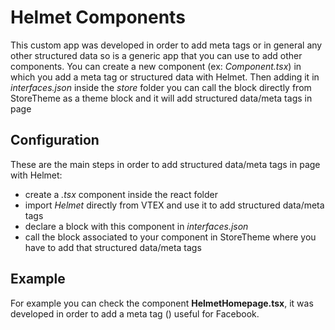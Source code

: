 # Helmet Components

This custom app was developed in order to add meta tags or in general any other structured data so is a generic app that you can use to add other components. 
You can create a new component (ex: *Component.tsx*) in which you add a meta tag or structured data with Helmet. Then adding it in *interfaces.json* inside the *store* folder you can call the block directly from StoreTheme as a theme block and it will add structured data/meta tags in page <head>

## Configuration 

These are the main steps in order to add structured data/meta tags in page <head> with Helmet:
  - create a *.tsx* component inside the react folder
  - import *Helmet* directly from VTEX and use it to add structured data/meta tags
  - declare a block with this component in *interfaces.json*
  - call the block associated to your component in StoreTheme where you have to add that structured data/meta tags

## Example

For example you can check the component **HelmetHomepage.tsx**, it was developed in order to add a meta tag (<meta name={metaName} content={metaContent} />) useful for Facebook.

